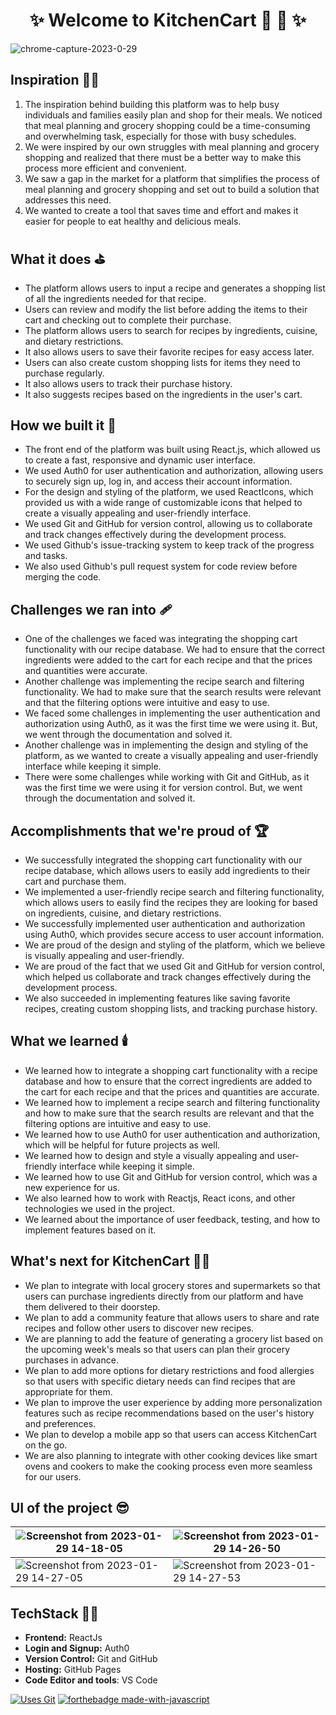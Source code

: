 <h1 align="center"> ✨ Welcome to KitchenCart 🛒 🍱 ✨ </h1>

![chrome-capture-2023-0-29](https://user-images.githubusercontent.com/77020164/215315627-f70a8e19-6bbc-4e76-9785-07e1c32637d5.gif)


## Inspiration 🧑‍🎨

1. The inspiration behind building this platform was to help busy individuals and families easily plan and shop for their meals. We noticed that meal planning and grocery shopping could be a time-consuming and overwhelming task, especially for those with busy schedules.
2. We were inspired by our own struggles with meal planning and grocery shopping and realized that there must be a better way to make this process more efficient and convenient.
3. We saw a gap in the market for a platform that simplifies the process of meal planning and grocery shopping and set out to build a solution that addresses this need.
4. We wanted to create a tool that saves time and effort and makes it easier for people to eat healthy and delicious meals.

## What it does ⛳

* The platform allows users to input a recipe and generates a shopping list of all the ingredients needed for that recipe.
* Users can review and modify the list before adding the items to their cart and checking out to complete their purchase.
* The platform allows users to search for recipes by ingredients, cuisine, and dietary restrictions.
* It also allows users to save their favorite recipes for easy access later.
* Users can also create custom shopping lists for items they need to purchase regularly.
* It also allows users to track their purchase history.
* It also suggests recipes based on the ingredients in the user's cart.

## How we built it 🚧

* The front end of the platform was built using React.js, which allowed us to create a fast, responsive and dynamic user interface.
* We used Auth0 for user authentication and authorization, allowing users to securely sign up, log in, and access their account information.
* For the design and styling of the platform, we used ReactIcons, which provided us with a wide range of customizable icons that helped to create a visually appealing and user-friendly interface.
* We used Git and GitHub for version control, allowing us to collaborate and track changes effectively during the development process.
* We used Github's issue-tracking system to keep track of the progress and tasks.
* We also used Github's pull request system for code review before merging the code.


## Challenges we ran into 🩹

* One of the challenges we faced was integrating the shopping cart functionality with our recipe database. We had to ensure that the correct ingredients were added to the cart for each recipe and that the prices and quantities were accurate.
* Another challenge was implementing the recipe search and filtering functionality. We had to make sure that the search results were relevant and that the filtering options were intuitive and easy to use.
* We faced some challenges in implementing the user authentication and authorization using Auth0, as it was the first time we were using it. But, we went through the documentation and solved it.
* Another challenge was in implementing the design and styling of the platform, as we wanted to create a visually appealing and user-friendly interface while keeping it simple.
* There were some challenges while working with Git and GitHub, as it was the first time we were using it for version control. But, we went through the documentation and solved it.


## Accomplishments that we're proud of 🏆

* We successfully integrated the shopping cart functionality with our recipe database, which allows users to easily add ingredients to their cart and purchase them.
* We implemented a user-friendly recipe search and filtering functionality, which allows users to easily find the recipes they are looking for based on ingredients, cuisine, and dietary restrictions.
* We successfully implemented user authentication and authorization using Auth0, which provides secure access to user account information.
* We are proud of the design and styling of the platform, which we believe is visually appealing and user-friendly.
* We are proud of the fact that we used Git and GitHub for version control, which helped us collaborate and track changes effectively during the development process.
* We also succeeded in implementing features like saving favorite recipes, creating custom shopping lists, and tracking purchase history.

## What we learned 🕯️

* We learned how to integrate a shopping cart functionality with a recipe database and how to ensure that the correct ingredients are added to the cart for each recipe and that the prices and quantities are accurate.
* We learned how to implement a recipe search and filtering functionality and how to make sure that the search results are relevant and that the filtering options are intuitive and easy to use.
* We learned how to use Auth0 for user authentication and authorization, which will be helpful for future projects as well.
* We learned how to design and style a visually appealing and user-friendly interface while keeping it simple.
* We learned how to use Git and GitHub for version control, which was a new experience for us.
* We also learned how to work with Reactjs, React icons, and other technologies we used in the project.
* We learned about the importance of user feedback, testing, and how to implement features based on it.


## What's next for KitchenCart 🧑‍💻

* We plan to integrate with local grocery stores and supermarkets so that users can purchase ingredients directly from our platform and have them delivered to their doorstep.
* We plan to add a community feature that allows users to share and rate recipes and follow other users to discover new recipes.
* We are planning to add the feature of generating a grocery list based on the upcoming week's meals so that users can plan their grocery purchases in advance.
* We plan to add more options for dietary restrictions and food allergies so that users with specific dietary needs can find recipes that are appropriate for them.
* We plan to improve the user experience by adding more personalization features such as recipe recommendations based on the user's history and preferences.
* We plan to develop a mobile app so that users can access KitchenCart on the go.
* We are also planning to integrate with other cooking devices like smart ovens and cookers to make the cooking process even more seamless for our users.

## UI of the project 😎

|![Screenshot from 2023-01-29 14-18-05](https://user-images.githubusercontent.com/77020164/215315986-dc0cf22b-05fa-4757-9fbd-a07d56f207aa.png) | ![Screenshot from 2023-01-29 14-26-50](https://user-images.githubusercontent.com/77020164/215316004-512ea8b6-ba9e-4ef8-b0b7-99feec1a8af9.png) 
|-|-|
| ![Screenshot from 2023-01-29 14-27-05](https://user-images.githubusercontent.com/77020164/215316027-77e91034-7a3b-4d04-a03e-06ed35740d65.png) | ![Screenshot from 2023-01-29 14-27-53](https://user-images.githubusercontent.com/77020164/215316108-5f055b13-04d5-4d02-a5a1-f0aa9a9a7e15.png)


## TechStack 🧑‍💻

- **Frontend:** ReactJs
- **Login and Signup:** Auth0
- **Version Control:** Git and GitHub
- **Hosting:** GitHub Pages
- **Code Editor and tools**: VS Code


[![Uses Git](https://forthebadge.com/images/badges/uses-git.svg)](https://github.com/vedant-jain03/mlh-hack-commerce) 
[![forthebadge made-with-javascript](http://ForTheBadge.com/images/badges/made-with-javascript.svg)](https://github.com/vedant-jain03/mlh-hack-commerce)

